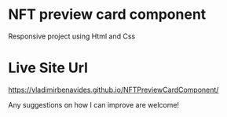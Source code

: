 # NFT preview card component

Responsive project using Html and Css

# Live Site Url

https://vladimirbenavides.github.io/NFTPreviewCardComponent/

Any suggestions on how I can improve are welcome!
 
